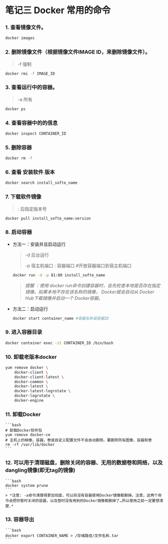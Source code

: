 # 笔记三 Docker 常用的命令

### 1. 查看镜像文件。

   ```bash
   docker images
   ```

### 2. 删除镜像文件（根据镜像文件IMAGE ID，来删除镜像文件）。

   > -f  强制

   ```bash
   docker rmi -f IMAGE_ID
   ```

### 3. 查看运行中的容器。

   > -a 所有

   ```bash
   docker ps 
   ```

### 4. 查看容器中的的信息

   ```bash
   docker inspect CONTAINER_ID
   ```

### 5. 删除容器

   ```bash
   docker rm -f
   ```

### 6. 查看 安装软件 版本

   ```bash
   docker search install_softe_name 
   ```

### 7. 下载软件镜像

   > : 后指定版本号

   ```bash
   docker pull install_softe_name:version
   ```

### 8. 启动容器

   - 方法一：安装并且启动运行

     > -d 后台运行
     >
     > -p 宿主机端口 : 容器端口  #开放容器端口到宿主机端口

     ```bash
     docker run -d -p 81:80 install_softe_name
     ```

     > *提醒 ：使用 docker run命令创建容器时，会先检查本地是否存在指定镜像。如果本地不存在该名称的镜像， Docker就会自动从 Docker Hub下载镜像并启动一个 Docker容器。*

   - 方法二：启动运行

     ```bash
     docker start container_name #容器名称或容器ID
     ```

### 9. 进入容器目录

   ```bash
   docker container exec -it CONTAINER_ID /bin/bash 
   ```

### 10. 卸载老版本docker

  ```bash
  yum remove docker \
      docker-client \
      docker-client-latest \
      docker-common \
      docker-latest \
      docker-latest-logrotate \
      docker-logrotate \
      docker-engine
  ```
### 11. 卸载Docker

    ```bash
    # 卸载Docker软件包
    yum remove docker-ce
    # 主机上的映像，容器，卷或自定义配置文件不会自动删除。要删除所有图像，容器和卷
    rm -rf /var/lib/docker
    ```
### 12. 可以用于清理磁盘，删除关闭的容器、无用的数据卷和网络，以及dangling镜像(即无tag的镜像)
    ```bash
    docker system prune
    ```
    > *注意: -a命令清理得更加彻底，可以将没有容器使用Docker镜像都删掉。注意，这两个命令会把你暂时关闭的容器，以及暂时没有用到的Docker镜像都删掉了…所以使用之前一定要想清楚.*

### 13. 容器导出
    ```bash
    docker export CONTAINER_NAME > /存储路径/文件名称.tar
    ```
